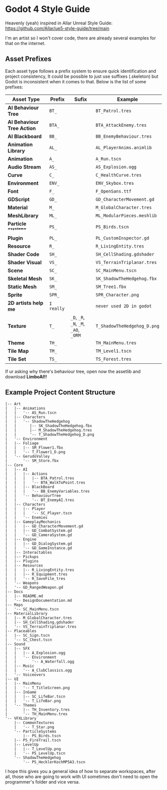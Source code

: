
# Godot 4 Style Guide
Heavenly (yeah) inspired in Allar Unreal Style Guide: https://github.com/Allar/ue5-style-guide/tree/main

I'm an artist so I won't cover code, there are already several examples for that on the internet.
## Asset Prefixes

Each asset type follows a prefix system to ensure quick identification and project consistency, It could be possible to just use suffixes (.skeleton) but Godot is inconsistent when it comes to that.
Below is the list of some prefixes:

| Asset Type                         | Prefix   | Sufix                        | Example                          |
|---------------------------------------|-----------|-------------------------------|----------------------------------|
| **AI Behaviour Tree**                 | `BT_`     |                               | `BT_Patrol.tres`                |
| **AI Behaviour Tree Action**          | `BTA_`    |                               | `BTA_AttackEnemy.tres`          |
| **AI Blackboard**                     | `BB_`     |                               | `BB_EnemyBehaviour.tres`        |
| **Animation Library**                 | `AL_`     |                               | `AL_PlayerAnims.animlib`        |
| **Animation**                         | `A_`      |                               | `A_Run.tscn`                    |
| **Audio Stream**                      | `AS_`     |                               | `AS_Explosion.ogg`              |
| **Curve**                             | `C_`      |                               | `C_HealthCurve.tres`            |
| **Environment**                       | `ENV_`    |                               | `ENV_Skybox.tres`               |
| **Font**                              | `F_`      |                               | `F_OpenSans.ttf`                |
| **GDScript**                          | `GD_`     |                               | `GD_CharacterMovement.gd`       |
| **Material**                          | `M_`      |                               | `M_GlobalCharacter.tres`        |
| **MeshLibrary**                       | `ML_`     |                               | `ML_ModularPieces.meshlib`      |
| **Particle "ˢʸˢᵗᵉᵐ"**                 | `PS_`     |                               | `PS_Birds.tscn`                 |
| **Plugin**                            | `PL_`     |                               | `PL_CustomInspector.gd`         |
| **Resource**                          | `R_`      |                               | `R_LivingEntity.tres`           |
| **Shader Code**                       | `SH_`     |                               | `SH_CellShading.gdshader`       |
| **Shader Visual**                     | `VS_`     |                               | `VS_TerrainTriplanar.tres`      |
| **Scene**                             | `SC_`     |                               | `SC_MainMenu.tscn`              |
| **Skeletal Mesh**                     | `SK_`     |                               | `SK_ShadowTheHedgehog.fbx`      |
| **Static Mesh**                       | `SM_`     |                               | `SM_Tree1.fbx`                  |
| **Sprite**                            | `SPR_`    |                               | `SPR_Character.png`             |
| **2D artists help me**                            | `I really`    |                               | `never used 2D in godot`             |
| **Texture**                           | `T_`      | `_D`, `_R`, `_N`, `_M`, `_AO`, `_ORM`     | `T_ShadowTheHedgehog_D.png`     |
| **Theme**                             | `TH_`     |                               | `TH_MainMenu.tres`              |
| **Tile Map**                          | `TM_`     |                               | `TM_Level1.tscn`                |
| **Tile Set**                          | `TS_`     |                               | `TS_Forest.tres`                |

If ur asking why there's behaviour tree, open now the assetlib and download **LimboAI!!**
## Example Project Content Structure

```
|-- Art
|   |-- Animations
|   |	'-- AS_Run.tscn
|   |-- Characters
|   |	'-- ShadowTheHedgehog
|   |      |-- SK_ShadowTheHedgehog.fbx
|   |	   |-- M_ShadowTheHedgehog.tres
|   |	   '-- T_ShadowTheHedgehog_D.png
|   '-- Environment
|	|-- Foliage
|	|   |-- SM_Flower1.fbx
|	|   '-- T_Flower1_D.png
|	'-- GerudoValley
|	    '-- SM_Store.fbx
|-- Core
|   |-- AI
|   |	|-- Actions
|   |	|   |-- BTA_Patrol.tres
|   |	|   '-- BTA_WalkToPoint.tres
|   |	|-- BlackBoard
|   |	|   '-- BB_EnemyVariables.tres
|   |	'-- BehaviourTree
|   |       '-- BT_EnemyAI.tres
|   |-- Characters
|   |	|-- Player
|   |	|   '-- SC_Player.tscn
|   |	'-- Enemies
|   |-- GameplayMechanics
|   |	|-- GD_CharacterMovement.gd
|   |	|-- GD_CombatSystem.gd
|   |	'-- GD_CameraSystem.gd
|   |-- Engine
|   |	|-- GD_DialogSystem.gd
|   |	'-- GD_GameInstance.gd
|   |-- Interactables
|   |-- Pickups
|   |-- Plugins
|   |-- Resources
|   |	|-- R_LivingEntity.tres
|   |	|-- R_Equipment.tres
|   |	'-- R_SaveFile_tres
|   '-- Weapons
|	'-- GD_RangedWeapon.gd
|-- Docs
|   |-- README.md
|   '-- DesignDocumentation.md
|-- Maps
|   '-- SC_MainMenu.tscn
|-- MaterialLibrary
|   |-- M_GlobalCharacter.tres
|   |-- SH_CellShading.gdshader
|   '-- VS_TerrainTriplanar.tres
|-- Placeables
|   |-- SC_Sign.tscn
|   '-- SC_Chest.tscn
|-- Sound
|   |-- SFX
|   |	|-- A_Explosion.ogg
|   |	'-- Environment
|   |       '-- A_Waterfall.ogg
|   |-- Music
|   |	'-- A_ClubClassics.ogg
|   '-- Voiceovers
|-- UI
|   |-- MainMenu
|   |	'-- T_TitleScreen.png
|   |-- InGame
|   |	|-- SC_LifeBar.tscn
|   |	'-- T_LifeBar.png
|   '-- Themes
|   	|-- TH_Inventory.tres
|   	'-- TH_MainMenu.tres
'-- VFXLibrary
    |-- CommonTextures
    |	'-- T_Star.png
    '-- ParticleSystems
    	|-- PS_Birds.tscn
	|-- PS_FireTrail.tscn
	|-- LevelUp
	|   |-- T_LevelUp.png
	|   '-- PS_LevelUp.tscn
	'-- ShadowTheHedgehog
	    '-- PS_HecklerKochMP5A3.tscn
```

I hope this gives you a general idea of ​​how to separate workspaces, after all, those who are going to work with UI sometimes don't need to open the programmer's folder and vice versa.
